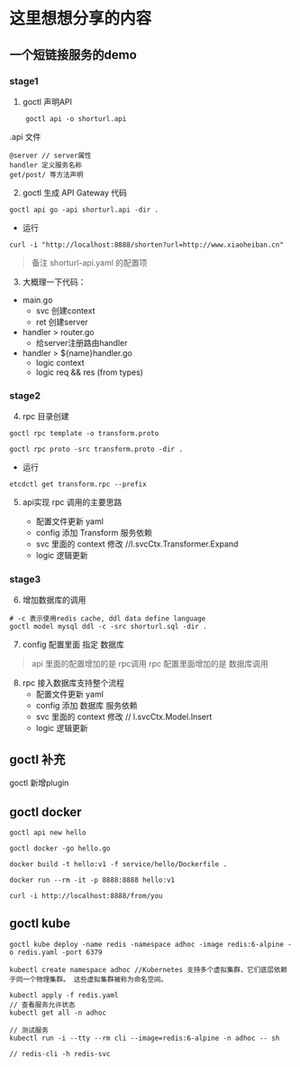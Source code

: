 # 这里想想分享的内容

## 一个短链接服务的demo 

### stage1

1. goctl 声明API

```shell
    goctl api -o shorturl.api
```

.api 文件

```code
@server // server属性
handler 定义服务名称
get/post/ 等方法声明

```

2. goctl 生成 API Gateway 代码

``` shell
goctl api go -api shorturl.api -dir .

```

- 运行
``` shell
curl -i "http://localhost:8888/shorten?url=http://www.xiaoheiban.cn"
```
> 备注
  shorturl-api.yaml 的配置项


3. 大概理一下代码：
 - main.go
    * svc 创建context
    * ret 创建server
 - handler > router.go
    * 给server注册路由handler
 - handler > ${name}handler.go
    * logic context
    * logic req && res (from types)

### stage2

4. rpc 目录创建
```shell
goctl rpc template -o transform.proto
```

```
goctl rpc proto -src transform.proto -dir .
```
- 运行
```shell
etcdctl get transform.rpc --prefix
```

5. api实现 rpc 调用的主要思路

    * 配置文件更新 yaml
    * config 添加 Transform 服务依赖
    * svc 里面的 context 修改 //l.svcCtx.Transformer.Expand
    * logic 逻辑更新
    

### stage3

6. 增加数据库的调用

```shell
# -c 表示使用redis cache, ddl data define language
goctl model mysql ddl -c -src shorturl.sql -dir .
```

7. config 配置里面 指定 数据库 

> api 里面的配置增加的是 rpc调用
> rpc 配置里面增加的是 数据库调用

8. rpc 接入数据库支持整个流程
    * 配置文件更新 yaml
    * config 添加 数据库 服务依赖
    * svc 里面的 context 修改   // l.svcCtx.Model.Insert
    * logic 逻辑更新

## goctl 补充

  goctl 新增plugin

## goctl docker

```shell
goctl api new hello

goctl docker -go hello.go

docker build -t hello:v1 -f service/hello/Dockerfile .

docker run --rm -it -p 8888:8888 hello:v1

curl -i http://localhost:8888/from/you
```

## goctl kube

``` shell
goctl kube deploy -name redis -namespace adhoc -image redis:6-alpine -o redis.yaml -port 6379

kubectl create namespace adhoc //Kubernetes 支持多个虚拟集群，它们底层依赖于同一个物理集群。 这些虚拟集群被称为命名空间。

kubectl apply -f redis.yaml
// 查看服务允许状态
kubectl get all -n adhoc

// 测试服务
kubectl run -i --tty --rm cli --image=redis:6-alpine -n adhoc -- sh

// redis-cli -h redis-svc
```